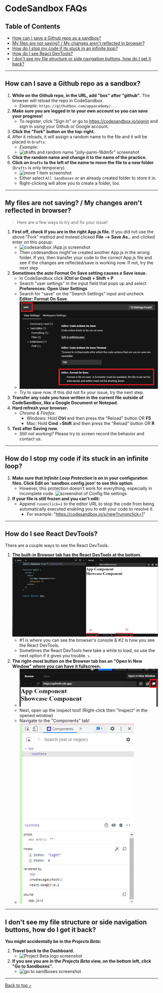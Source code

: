 # CodeSandbox FAQs
## Table of Contents

 - [How can I save a Github repo as a sandbox?](https://github.com/flow-state-15/mod-5-extra-resources/blob/main/resources/codesandbox-FAQs.md#how-can-i-save-a-github-repo-as-a-sandbox)
 - [My files are not saving? / My changes aren't reflected in browser?](https://github.com/flow-state-15/mod-5-extra-resources/blob/main/resources/codesandbox-FAQs.md#my-files-are-not-saving-my-changes-arent-reflected-in-browser)
 - [How do I stop my code if its stuck in an infinite loop?](https://github.com/flow-state-15/mod-5-extra-resources/blob/main/resources/codesandbox-FAQs.md#how-do-i-stop-my-code-if-its-stuck-in-an-infinite-loop)
 - [How do I see React DevTools?](https://github.com/flow-state-15/mod-5-extra-resources/blob/main/resources/codesandbox-FAQs.md#how-do-i-see-react-devtools)
 - [I don't see my file structure or side navigation buttons, how do I get it back?](https://github.com/flow-state-15/mod-5-extra-resources/blob/main/resources/codesandbox-FAQs.md#i-dont-see-my-file-structure-or-side-navigation-buttons-how-do-i-get-it-back)
---------------------------
## How can I save a Github repo as a sandbox?
1. **While on the Github repo, in the URL, add "box" after "github".** The browser will reload the repo in CodeSandbox.
    - *Example:* `https://githubbox.com/appacademy/...`
2. **Make sure you are logged in to your own account so you can save your progress!** 
    - To register, click "Sign In" or go to https://codesandbox.io/signin and sign in using your Github or Google account. 
3. **Click the "Fork" button on the top-right.** 
5. After it reloads, it will assign a random name to the file and it will be placed in `Drafts`:
    - *Example:*  
    - ![drafts and random name "jolly-parm-16dm5r" screenshot](https://user-images.githubusercontent.com/89945390/194420301-bc64b9ca-4894-406e-8645-5adf0d2691ca.png)
6. **Click the random name and change it to the name of the practice.** 
7. **Click on `Drafts` to the left of the name to move the file to a new folder** (`Drafts` is only temporary).
   - ![move 1 item screenshot](https://user-images.githubusercontent.com/89945390/194420815-8c402d38-7dc0-4596-836d-1e7e2f0ca6d9.png)
   - Either select `All Sandboxes` or an already created folder to store it in. 
   - Right-clicking will allow you to create a folder, too. 
-----------------------
## My files are not saving? / My changes aren't reflected in browser?
> Here are a few ways to try and fix your issue!
1. **First off, check if you are in the right App.js file.** If you did not use the above "Fork" method and instead clicked **File --> Save As..** and clicked enter on this popup:
    - ![codesandbox /App.js screenshot](https://user-images.githubusercontent.com/89945390/194419740-5bd7af82-637d-4a55-ab40-fa9a75b4f47f.png) 
    - Then codesandbox might've created another App.js in the wrong folder. If yes, then transfer your code to the correct App.js file and see if the changes are reflected/save is working now. If not, try the next step. 
2. **Sometimes the auto Format On Save setting causes a Save issue.**
    - In CodeSandbox click **(Ctrl or Cmd) + Shift + P**
    - Search "user settings" in the input field that pops up and select **Preferences: Open User Settings**
    - Search for "save" on the "Search Settings" input and uncheck **Editor: Format On Save**. 
    - ![User settings format on save screenshot](../assets/images/readme-screenshots/format-on-save.png)
    - Try to save now. If this did not fix your issue, try the next step.
4. **Transfer any code you have written in the current file outside of CodeSandbox, like a Google Document or Notepad.**
5. **Hard refresh your browser.** 
    - *Chrome & Firefox:*
	    - Windows: Hold **Ctrl** and then press the "Reload" button OR **F5**
	    - Mac: Hold **Cmd** +**Shift** and then press the "Reload" button OR **R**
6. **Test after Saving now.**
    - *Still not working?* Please try to screen record the behavior and contact us. 
-----------------------
## How do I stop my code if its stuck in an infinite loop?
1. **Make sure that *Infinite Loop Protection* is on in your configuration files. Click Edit on 'sandbox.config.json' to see this option.**
    - However, this protection doesn't work for everything, especially in incomplete code. 
![screenshot of Config file settings](https://user-images.githubusercontent.com/89945390/194360968-cd825e99-975b-4149-9d54-9e5cb0db7b3f.png)
2. **If your file is still frozen and you can't edit:** 
    - Append `runonclick=1` to the editor URL to stop the code from being automatically executed enabling you to edit your code to resolve it.
        - For example: "https://codesandbox.io/s/new?runonclick=1"

----------------------------
## How do I see React DevTools?
There are a couple ways to see the React DevTools. 
1. **The built-in Browser tab has the React DevTools at the bottom.**
![View of CodeSandbox with console and react devtools squared](../assets/images/readme-screenshots/codesandbox-console-reactdevtools-view-1.png)
    - #1 is where you can see the browser's console & #2 is how you see the React DevTools. 
    - Sometimes the React DevTools here take a while to load, so use the next option if it gives you trouble. ⤵
2. **The right-most button on the Browser tab has an "Open In New Window" where you can have it fullscreen.**
    - ![View of CodeSandbox browser's Open in New Window button](../assets/images/readme-screenshots/codesandbox-open-new-window.png)
    - Next, open up the inspect tool! (Right-click then "Inspect" in the opened window) 
    - Navigate to the "Components" tab!
    - ![View of Components React DevTool in Browser Inspect](../assets/images/readme-screenshots/codesandbox-opened-dev-tools.png)

----------------------------

## I don't see my file structure or side navigation buttons, how do I get it back?
**You might accidentally be in the *Projects Beta*:**
 1. **Travel back to the Dashboard.**
    - ![Project Beta logo screenshot](https://user-images.githubusercontent.com/89945390/194381684-9088c7e7-1aff-4ebc-813f-cdeb136129ec.png)
 2. **If you see you are in the *Projects Beta* view, on the bottom left, click "Go to Sandboxes".**
     - ![go to sandboxes screenshot](https://user-images.githubusercontent.com/89945390/194381982-eb142ad8-d021-43d3-b012-e8870f3e6a68.png)

-----------------------------
[Back to top ⤴](https://github.com/flow-state-15/mod-5-extra-resources/blob/main/resources/codesandbox-FAQs.md#codesandbox-faqs)

